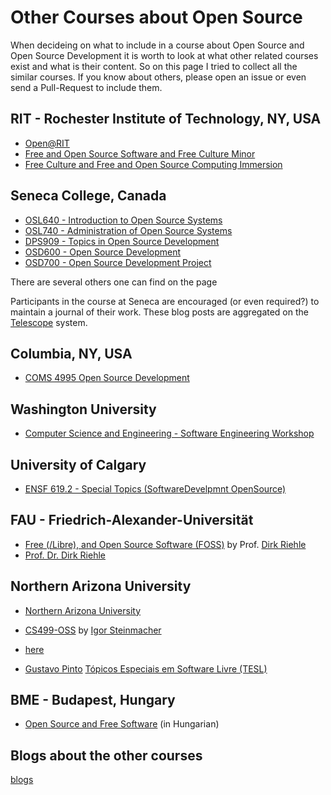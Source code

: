# Other Courses about Open Source

When decideing on what to include in a course about Open Source and Open Source Development it is worth to look at what other related courses
exist and what is their content. So on this page I tried to collect all the similar courses. If you know about others, please open an issue
or even send a Pull-Request to include them.

## RIT - Rochester Institute of Technology, NY, USA

* [Open@RIT](https://www.rit.edu/research/open)
* [Free and Open Source Software and Free Culture Minor](https://www.rit.edu/study/free-and-open-source-software-and-free-culture-minor)
* [Free Culture and Free and Open Source Computing Immersion](https://www.rit.edu/computing/study/free-culture-and-free-and-open-source-computing-immersion)


## Seneca College, Canada

* [OSL640 - Introduction to Open Source Systems](https://www.senecacollege.ca/cgi-bin/subject?s1=OSL640)
* [OSL740 - Administration of Open Source Systems](https://www.senecacollege.ca/cgi-bin/subject?s1=OSL740)
* [DPS909 - Topics in Open Source Development](https://www.senecacollege.ca/cgi-bin/subject?s1=DPS909)
* [OSD600 - Open Source Development](https://www.senecacollege.ca/cgi-bin/subject?s1=OSD600)
* [OSD700 - Open Source Development Project](https://www.senecacollege.ca/cgi-bin/subject?s1=OSD700)

There are several others one can find on the page

Participants in the course at Seneca are encouraged (or even required?) to maintain a journal of their work.
These blog posts are aggregated on the [Telescope](https://telescope.cdot.systems/) system.


## Columbia, NY, USA

* [COMS 4995 Open Source Development](https://www.cs.columbia.edu/~paine/4995/)

## Washington University

* [Computer Science and Engineering - Software Engineering Workshop](https://github.com/DRuggeri/OSSClass/blob/master/2019-Spring-WashU.md)

## University of Calgary

* [ENSF 619.2 - Special Topics (SoftwareDevelpmnt OpenSource)](https://contacts.ucalgary.ca/info/enel/courses/f22/ENSF619.2)


## FAU - Friedrich-Alexander-Universität

* [Free (/Libre), and Open Source Software (FOSS)](https://profriehle.com/open-courses/free-and-open-source-software/) by Prof. [Dirk Riehle](https://dirkriehle.com/)
* [Prof. Dr. Dirk Riehle](https://oss.cs.fau.de/person/riehle-dirk/)


## Northern Arizona University

* [Northern Arizona University](https://nau.edu/)
* [CS499-OSS](https://github.com/igorsteinmacher/CS499-OSS) by [Igor Steinmacher](https://experts.nau.edu/en/persons/igor-steinmacher)
* [here](http://teachingopensource.org/class/cs499-open-source-software-development/)

* [Gustavo Pinto](https://gustavopinto.org/)  [Tópicos Especiais em Software Livre (TESL)](https://github.com/gustavopinto/tesl)

## BME - Budapest, Hungary

* [Open Source and Free Software](https://portal.vik.bme.hu/kepzes/targyak/VITMAV66/) (in Hungarian)

## Blogs about the other courses

[blogs](/blogs)

